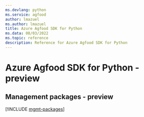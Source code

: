 ```yaml
---
ms.devlang: python
ms.service: agfood
author: lmazuel
ms.author: lmazuel
title: Azure Agfood SDK for Python
ms.data: 08/03/2022
ms.topic: reference
description: Reference for Azure Agfood SDK for Python
---
```

# Azure Agfood SDK for Python - preview

## Management packages - preview
[!INCLUDE [mgmt-packages](agfood-mgmt-index.md)]